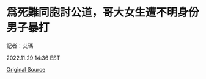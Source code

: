 # 爲死難同胞討公道，哥大女生遭不明身份男子暴打

記者：艾瑪

2022.11.29 14:36 EST



[Original Source](https://www.rfa.org/mandarin/shishi-hecha/hc-11292022132711.html)
